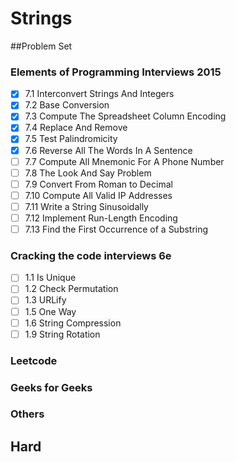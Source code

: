 # Strings

##Problem Set

### Elements of Programming Interviews 2015
- [x] 7.1 Interconvert Strings And Integers
- [x] 7.2 Base Conversion
- [x] 7.3 Compute The Spreadsheet Column Encoding
- [x] 7.4 Replace And Remove
- [x] 7.5 Test Palindromicity
- [x] 7.6 Reverse All The Words In A Sentence
- [ ] 7.7 Compute All Mnemonic For A Phone Number
- [ ] 7.8 The Look And Say Problem
- [ ] 7.9 Convert From Roman to Decimal
- [ ] 7.10 Compute All Valid IP Addresses
- [ ] 7.11 Write a String Sinusoidally
- [ ] 7.12 Implement Run-Length Encoding
- [ ] 7.13 Find the First Occurrence of a Substring

### Cracking the code interviews 6e
- [ ] 1.1 Is Unique
- [ ] 1.2 Check Permutation
- [ ] 1.3 URLify
- [ ] 1.5 One Way
- [ ] 1.6 String Compression
- [ ] 1.9 String Rotation

### Leetcode
### Geeks for Geeks
### Others

## Hard





